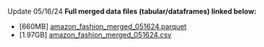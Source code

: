 Update 05/16/24
**Full merged data files (tabular/dataframes) linked below:**
* [660MB] [amazon_fashion_merged_051624.parquet](https://drive.google.com/file/d/1JCT1XeS50KJjZZ5oNYTFvOQWwXnTOVSx/view?usp=sharing)
* [1.97GB] [amazon_fashion_merged_051624.csv](https://drive.google.com/file/d/1f084FEmUVRsTakGDYukCf5PNqe8tukfo/view?usp=share_link)
